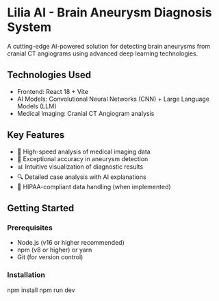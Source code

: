 # Lilia AI - Brain Aneurysm Diagnosis System

A cutting-edge AI-powered solution for detecting brain aneurysms from cranial CT angiograms using advanced deep learning technologies.

## Technologies Used

- Frontend: React 18 + Vite
- AI Models: Convolutional Neural Networks (CNN) + Large Language Models (LLM)
- Medical Imaging: Cranial CT Angiogram analysis

## Key Features

- 🚀 High-speed analysis of medical imaging data
- 🎯 Exceptional accuracy in aneurysm detection
- 📊 Intuitive visualization of diagnostic results
- 🔍 Detailed case analysis with AI explanations
- 🏥 HIPAA-compliant data handling (when implemented)

## Getting Started

### Prerequisites

- Node.js (v16 or higher recommended)
- npm (v8 or higher) or yarn
- Git (for version control)

### Installation
   npm install
   npm run dev

